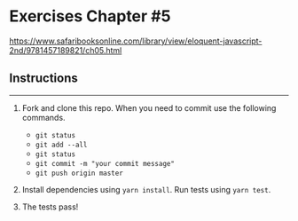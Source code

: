 # Exercises Chapter #5 
https://www.safaribooksonline.com/library/view/eloquent-javascript-2nd/9781457189821/ch05.html
## Instructions
---

1. Fork and clone this repo.  When you need to commit use the following commands.
		
	* `git status`
	* `git add --all`
	* `git status`
	* `git commit -m "your commit message"`
	* `git push origin master`

2. Install dependencies using `yarn install`.  Run tests using `yarn test`.

3. The tests pass!



